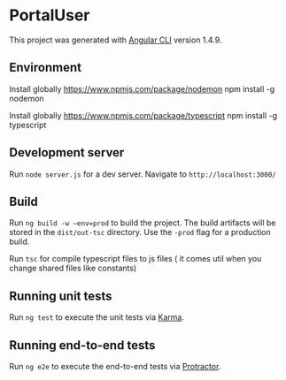 # PortalUser

This project was generated with [Angular CLI](https://github.com/angular/angular-cli) version 1.4.9.

## Environment
Install globally https://www.npmjs.com/package/nodemon
npm install -g nodemon

Install globally https://www.npmjs.com/package/typescript
npm install -g typescript 

## Development server

Run `node server.js` for a dev server. Navigate to `http://localhost:3000/`

## Build

Run `ng build -w —env=prod` to build the project. The build artifacts will be stored in the `dist/out-tsc` directory. Use the `-prod` flag for a production build.

Run `tsc` for compile typescript files to js files ( it comes util when you change shared files like constants)

## Running unit tests

Run `ng test` to execute the unit tests via [Karma](https://karma-runner.github.io). 


## Running end-to-end tests

Run `ng e2e` to execute the end-to-end tests via [Protractor](http://www.protractortest.org/).
